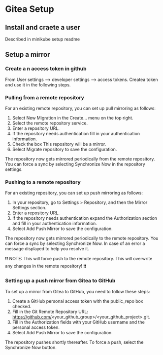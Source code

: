 # Gitea Setup

## Install and craete a user
Described in minikube setup readme

## Setup a mirror

### Create a n access token in github
From User settings --> developer settings --> access tokens.
Createa  token and use it in the following steps.

### Pulling from a remote repository

For an existing remote repository, you can set up pull mirroring as follows:

1. Select New Migration in the Create… menu on the top right.
2. Select the remote repository service.
3. Enter a repository URL.
4. If the repository needs authentication fill in your authentication information.
5. Check the box This repository will be a mirror.
6. Select Migrate repository to save the configuration.

The repository now gets mirrored periodically from the remote repository. You can force a sync by selecting Synchronize Now in the repository settings.


### Pushing to a remote repository

For an existing repository, you can set up push mirroring as follows:

1. In your repository, go to Settings > Repository, and then the Mirror Settings section.
2. Enter a repository URL.
3. If the repository needs authentication expand the Authorization section and fill in your authentication information.
4. Select Add Push Mirror to save the configuration.

The repository now gets mirrored periodically to the remote repository. You can force a sync by selecting Synchronize Now. In case of an error a message displayed to help you resolve it.

❗❗ NOTE: This will force push to the remote repository. This will overwrite any changes in the remote repository! ❗❗

### Setting up a push mirror from Gitea to GitHub

To set up a mirror from Gitea to GitHub, you need to follow these steps:

1. Create a GitHub personal access token with the public_repo box checked.
2. Fill in the Git Remote Repository URL: https://github.com/<your_github_group>/<your_github_project>.git.
3. Fill in the Authorization fields with your GitHub username and the personal access token.
4. Select Add Push Mirror to save the configuration.

The repository pushes shortly thereafter. To force a push, select the Synchronize Now button.
